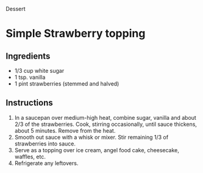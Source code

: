 Dessert

# Simple Strawberry topping

## Ingredients

- 1/3 cup white sugar
- 1 tsp. vanilla
- 1 pint strawberries (stemmed and halved)

## Instructions

1. In a saucepan over medium-high heat, combine sugar, vanilla and about 2/3 of the strawberries. Cook, stirring occasionally, until sauce thickens, about 5 minutes. Remove from the heat.
2. Smooth out sauce with a whisk or mixer. Stir remaining 1/3 of strawberries into sauce.
3. Serve as a topping  over ice cream, angel food cake, cheesecake, waffles, etc.
4. Refrigerate any leftovers.